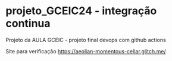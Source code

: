 # projeto_GCEIC24 - integração continua
Projeto da AULA GCEIC - projeto final devops com github actions

Site para verificação https://aeolian-momentous-cellar.glitch.me/